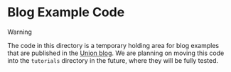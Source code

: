 # Blog Example Code

> [!WARNING]
> The code in this directory is a temporary holding area for blog examples that
> are published in the [Union blog](https://www.union.ai/resources). We are
> planning on moving this code into the `tutorials` directory in the future,
> where they will be fully tested.
